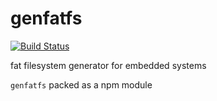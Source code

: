 genfatfs
========
[![Build Status](https://semaphoreci.com/api/v1/nodeos/genfatfs/branches/master/badge.svg)](https://semaphoreci.com/nodeos/genfatfs)

fat filesystem generator for embedded systems

`genfatfs` packed as a npm module
